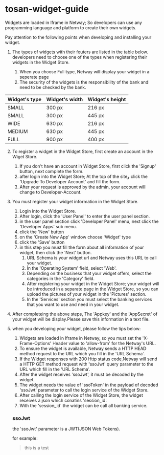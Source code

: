 # tosan-widget-guide

Widgets are loaded in Iframe in Netway; So developers can use any programming language and platform to create their own widgets.

Pay attention to the following points when developing and installing your widget.

1. The types of widgets with their feuters are listed in the table below. developers need to choose one of  the types when registering their widgets in the Widget Store.

   1. When you choose Full type, Netway will display your widget in a seperate page
   2. The security of the widgets is the responsibility of the bank and need to be checked by the bank.

Widget's type | Widget's width | Widget's height 
------------- | -------------- | ---------------
SMALL | 300 px | 216 px
SMALL | 300 px | 445 px
WIDE | 630 px | 216 px
MEDIUM | 630 px | 445 px
FULL | 900 px | 400 px

2. To register a widget in the Widget Store, first create an account in the Wiget Store. 
   1. If you don't have an account in Widget Store, first click the 'Signup' button, next complete the form.
   2. after login into the Widget Store; At the top of the siteو click the 'Upgrade To Developer Account' and fill the form.
   2. After your request is approved by the admin, your account will change to Developer-Account. 
   
3. You must register your widget information in the Widget Store.
   1. Login into the Widget Store.
   2. After login, click  the 'User Panel' to enter the user panel section. 
   3. in the user panel section click 'Developer Panel' menu, next click the 'Developer Apps' sub menu.
   4. click the 'New' button
   5. on the 'Create New App' window choose 'Widget' type
   6. click the 'Save' button 
   7. in this step you must fill the form about all information of your widget, then click the 'Next' button.
      1. URL Schema is your widget url and Netway uses this URL to call your widget. 
      2. In the 'Operating System' field, select 'Web'.
      3. Depending on the business that your widget offers, select the categories in the 'Category' field. 
      4. After registering your widget in the Widget Store; your widget will be introduced in a separate page in the Widget Store, so you can upload the pictures of your widget in the 'Pictures' section.
      5. In the 'Services' section you must select the banking services that you want to use and need in your widget.
4. After completeing the above steps, The 'Appkey' and the 'AppSecret' of your widget will be display.Please save this information in a text file. 
5. when you developing your widget, please follow the tips below:
   1. Widgets are loaded in Iframe in Netway, so you must set the 'X-Frame-Options' Header value to 'allow-from' for the Netway's URL.
   2. To ensure the widget is available, Netway sends a HTTP HEAD method request to the URL which you fill in the 'URL Schema'.
   3. If the Widget responses with 200 Http status code,Netway will send a HTTP GET method request with 'ssoJwt' query parameter to the URL which fill in the 'URL Schema'.  
   4. After the widget receives 'ssoJwt', it must be decoded by the widget. 
   5. The widget needs the value of 'ssoToken' in the payload of decoded 'ssoJwt' parameter to call the login service of the Widget Store.
   6. After calling the login service of the Widget Store, the widget receives a json which conatins 'session_id'.
   7. With the 'session_id' the widget can be call all banking service.
   
   ### ssoJwt
   the 'ssoJwt' parameter is a JWT(JSON Web Tokens).
      
      for example:
      > this is a test    
      
       
   
   
